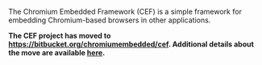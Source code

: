 The Chromium Embedded Framework (CEF) is a simple framework for embedding Chromium-based browsers in other applications.

**The CEF project has moved to https://bitbucket.org/chromiumembedded/cef. Additional details about the move are available [here](http://magpcss.org/ceforum/viewtopic.php?f=10&t=12759).**